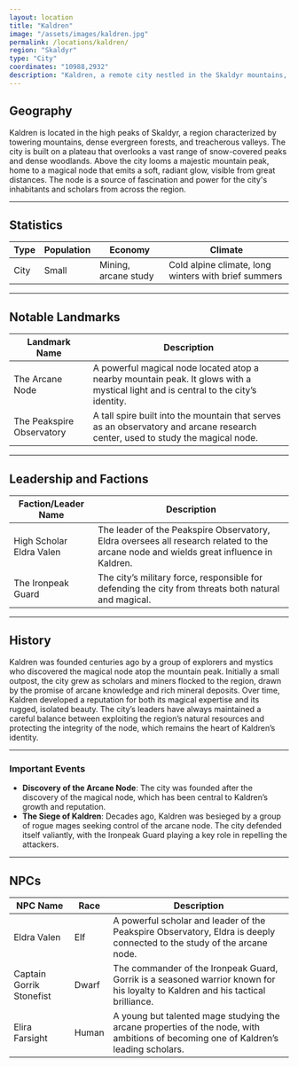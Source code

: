 ```yaml
---
layout: location
title: "Kaldren"
image: "/assets/images/kaldren.jpg"
permalink: /locations/kaldren/
region: "Skaldyr"
type: "City"
coordinates: "10988,2932"
description: "Kaldren, a remote city nestled in the Skaldyr mountains, sits under the shadow of a towering peak crowned by a glowing magical node. This node is visible for miles, marking the city's location to both travelers and mystics."
---
```


## Geography

Kaldren is located in the high peaks of Skaldyr, a region characterized by towering mountains, dense evergreen forests, and treacherous valleys. The city is built on a plateau that overlooks a vast range of snow-covered peaks and dense woodlands. Above the city looms a majestic mountain peak, home to a magical node that emits a soft, radiant glow, visible from great distances. The node is a source of fascination and power for the city's inhabitants and scholars from across the region.

---

## Statistics

| Type            | Population | Economy               | Climate                |
|-----------------|------------|-----------------------|------------------------|
| City   | Small      | Mining, arcane study  | Cold alpine climate, long winters with brief summers |

---

## Notable Landmarks

| Landmark Name            | Description                                                                                   |
|--------------------------|-------------------------------------------------------------------------------------------------|
| The Arcane Node           | A powerful magical node located atop a nearby mountain peak. It glows with a mystical light and is central to the city’s identity. |
| The Peakspire Observatory | A tall spire built into the mountain that serves as an observatory and arcane research center, used to study the magical node.        |

---

## Leadership and Factions

| Faction/Leader Name        | Description                                                                                   |
|----------------------------|-------------------------------------------------------------------------------------------------|
| High Scholar Eldra Valen    | The leader of the Peakspire Observatory, Eldra oversees all research related to the arcane node and wields great influence in Kaldren. |
| The Ironpeak Guard          | The city’s military force, responsible for defending the city from threats both natural and magical. |

---

## History

Kaldren was founded centuries ago by a group of explorers and mystics who discovered the magical node atop the mountain peak. Initially a small outpost, the city grew as scholars and miners flocked to the region, drawn by the promise of arcane knowledge and rich mineral deposits. Over time, Kaldren developed a reputation for both its magical expertise and its rugged, isolated beauty. The city’s leaders have always maintained a careful balance between exploiting the region’s natural resources and protecting the integrity of the node, which remains the heart of Kaldren’s identity.

---

### Important Events

- **Discovery of the Arcane Node**: The city was founded after the discovery of the magical node, which has been central to Kaldren’s growth and reputation.
- **The Siege of Kaldren**: Decades ago, Kaldren was besieged by a group of rogue mages seeking control of the arcane node. The city defended itself valiantly, with the Ironpeak Guard playing a key role in repelling the attackers.

---

## NPCs

| NPC Name              | Race     | Description                                           |
|-----------------------|----------|-------------------------------------------------------|
| Eldra Valen            | Elf      | A powerful scholar and leader of the Peakspire Observatory, Eldra is deeply connected to the study of the arcane node. |
| Captain Gorrik Stonefist | Dwarf    | The commander of the Ironpeak Guard, Gorrik is a seasoned warrior known for his loyalty to Kaldren and his tactical brilliance. |
| Elira Farsight         | Human    | A young but talented mage studying the arcane properties of the node, with ambitions of becoming one of Kaldren’s leading scholars. |
